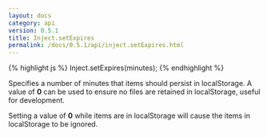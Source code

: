 ```yaml
---
layout: docs
category: api
version: 0.5.1
title: Inject.setExpires
permalink: /docs/0.5.1/api/inject.setExpires.html
---
```


{% highlight js %}
Inject.setExpires(minutes);
{% endhighlight %}

Specifies a number of minutes that items should persist in localStorage. A value of **0** can be used to ensure no files are retained in localStorage, useful for development.

Setting a value of **0** while items are in localStorage will cause the items in localStorage to be ignored.